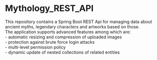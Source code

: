 # Mythology_REST_API

This repository contains a Spring Boot REST Api for managing data about 
ancient myths, legendary characters and artworks based on those.
<br>The application supports advanced features among which are:
<br>- automatic resizing and compression of uploaded images
<br>- protection against brute force login attacks
<br>- multi-level permission policy
<br>- dynamic update of nested collections of related entities

